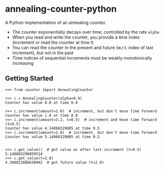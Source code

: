 # annealing-counter-python

A Python implementation of an annealing counter.

* The counter exponentially decays over time; controlled by the rate `alpha`
* When you read and write the counter, you provide a time index (increment or read the counter at time t)
* You can read the counter in the present and future (w.r.t. index of last increment), but not in the past
* Time indices of sequential increments must be weakly monotonically increasing

## Getting Started

```
>>> from counter import AnnealingCounter

>>> c = AnnealingCounter(alpha=0.9)
Counter has value 0.0 at time 0.0

>>> c.increment(amount=1.0)  # increment, but don't move time forward
Counter has value 1.0 at time 0.0
>>> c.increment(amount=3.2, t=0.5)  # increment and move time forward (t=0.5)
Counter has value 4.14868329805 at time 0.5
>>> c.increment(amount=1.0)  # increment, but don't move time forward
Counter has value 5.14868329805 at time 0.5


>>> c.get_value()  # get value as after last increment (t=0.5)
5.148683298050514
>>> c.get_value(t=2.0)
4.396022866630942  # get future value (t=2.0)
```

